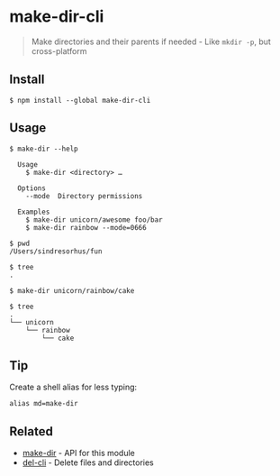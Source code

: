 # make-dir-cli

> Make directories and their parents if needed - Like `mkdir -p`, but cross-platform

## Install

```
$ npm install --global make-dir-cli
```

## Usage

```
$ make-dir --help

  Usage
    $ make-dir <directory> …

  Options
    --mode  Directory permissions

  Examples
    $ make-dir unicorn/awesome foo/bar
    $ make-dir rainbow --mode=0666
```

```
$ pwd
/Users/sindresorhus/fun

$ tree
.

$ make-dir unicorn/rainbow/cake

$ tree
.
└── unicorn
    └── rainbow
        └── cake
```

## Tip

Create a shell alias for less typing:

```
alias md=make-dir
```

## Related

- [make-dir](https://github.com/sindresorhus/make-dir) - API for this module
- [del-cli](https://github.com/sindresorhus/del-cli) - Delete files and directories
